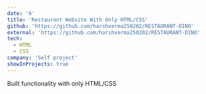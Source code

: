 ```yaml
---
date: '6'
title: 'Restaurent Website With Only HTML/CSS'
github: 'https://github.com/harshverma250202/RESTAURANT-DINO'
external: 'https://github.com/harshverma250202/RESTAURANT-DINO'
tech:
  - HTML
  - CSS
company: 'Self project'
showInProjects: true
---
```


Built functionality with only HTML/CSS